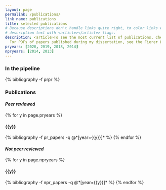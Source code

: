 ```yaml
---
layout: page
permalink: /publications/
link_name: publications
title: selected publications
# Because descriptions don't handle links quite right, to color links with theme, make sure to surround
# description text with <article></article> flags.
description: <article>To see the most current list of publications, check out my <a href="https://scholar.google.com/citations?user=zETn5qAAAAAJ&hl=en" target="_blank">Google Scholar</a> page.
  For PDFs of papers published during my dissertation, see the Fierer Lab <a href="http://fiererlab.org/publications/" target="_blank">publications page</a>. If a pdf is not available on this page feel free to <a href="mailto:hhollandmoritz@gmail.com" target="_blank">contact me</a> for a copy. </article> 
pryears: [2020, 2019, 2018, 2014]
npryears: [2014, 2013]
---
```


<h3  class="pubyear">In the pipeline</h3>
{% bibliography -f prpr %}

<h3  class="pubyear">Publications</h3>
<h4  class="pubyear"><i>Peer reviewed</i></h4>
{% for y in page.pryears %}
  <h4 class="year">{{y}}</h4>
  {% bibliography -f pr_papers -q @*[year={{y}}]* %}
{% endfor %}

<h4  class="pubyear"><i>Not peer reviewed</i></h4>
{% for y in page.npryears %}
  <h4 class="year">{{y}}</h4>
  {% bibliography -f npr_papers -q @*[year={{y}}]* %}
{% endfor %}
